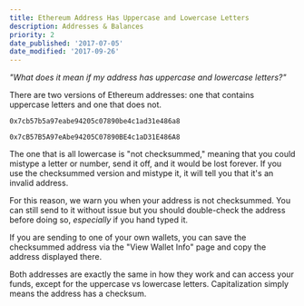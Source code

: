 ```yaml
---
title: Ethereum Address Has Uppercase and Lowercase Letters
description: Addresses & Balances
priority: 2
date_published: '2017-07-05'
date_modified: '2017-09-26'
---
```


_"What does it mean if my address has uppercase and lowercase letters?"_

There are two versions of Ethereum addresses: one that contains uppercase letters and one that does not.

`0x7cb57b5a97eabe94205c07890be4c1ad31e486a8`

`0x7cB57B5A97eAbe94205C07890BE4c1aD31E486A8`

The one that is all lowercase is "not checksummed," meaning that you could mistype a letter or number, send it off, and it would be lost forever. If you use the checksummed version and mistype it, it will tell you that it's an invalid address.

For this reason, we warn you when your address is not checksummed. You can still send to it without issue but you should double-check the address before doing so, *especially* if you hand typed it.

If you are sending to one of your own wallets, you can save the checksummed address via the "View Wallet Info" page and copy the address displayed there.

Both addresses are exactly the same in how they work and can access your funds, except for the uppercase vs lowercase letters. Capitalization simply means the address has a checksum.
